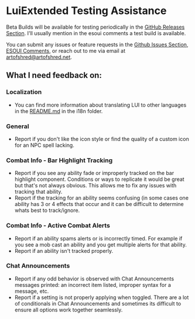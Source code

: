 # LuiExtended Testing Assistance

Beta Builds will be available for testing periodically in the [GitHub Releases Section][1]. I'll usually mention in the esoui comments a test build is available.

You can submit any issues or feature requests in the [Github Issues Section][2], [ESOUI Comments][3], or reach out to me via email at [artofshred@artofshred.net][4].

What I need feedback on:
------

### Localization
- You can find more information about translating LUI to other languages in the [README.md][5] in the i18n folder.

### General
- Report if you don't like the icon style or find the quality of a custom icon for an NPC spell lacking.

### Combat Info - Bar Highlight Tracking
- Report if you see any ability fade or improperly tracked on the bar highlight component. Conditions or ways to replicate it would be great but that's not always obvious. This allows me to fix any issues with tracking that ability.
- Report if the tracking for an ability seems confusing (in some cases one ability has 3 or 4 effects that occur and it can be difficult to determine whats best to track/ignore.

### Combat Info - Active Combat Alerts
- Report if an ability spams alerts or is incorrectly timed. For example if you see a mob cast an ability and you get multiple alerts for that ability.
- Report if an ability isn't tracked properly.

### Chat Announcements
- Report if any odd behavior is observed with Chat Announcements messages printed: an incorrect item listed, improper syntax for a message, etc.
- Report if a setting is not properly applying when toggled. There are a lot of conditionals in Chat Announcements and sometimes its difficult to ensure all options work together seamlessly.

[1]: https://github.com/ArtOfShred/LuiExtended/releases
[2]: https://github.com/ArtOfShred/LuiExtended/issues
[3]: https://www.esoui.com/downloads/info818-LuiExtended.html#comments
[4]: mailto:artofshred@artofshred.net
[5]: https://github.com/ArtOfShred/LuiExtended/blob/master/i18n/README.md
